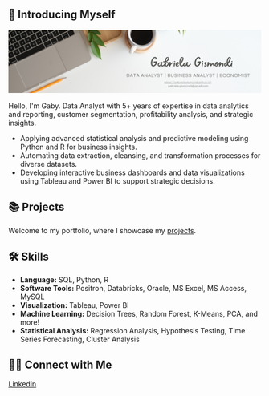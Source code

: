 ## 👋 Introducing Myself

![Banner Image](img/Portfolio-Banner.png)

Hello, I'm Gaby. Data Analyst with 5+ years of expertise in data analytics and reporting, customer segmentation, profitability analysis, and strategic insights. 

- Applying advanced statistical analysis and predictive modeling using Python and R for business insights.
- Automating data extraction, cleansing, and transformation processes for diverse datasets.
- Developing interactive business dashboards and data visualizations using Tableau and Power BI to support strategic decisions.

## 📚 Projects
Welcome to my portfolio, where I showcase my [projects](https://gabrielagismondi.github.io/).

## 🛠️ Skills
- **Language:** SQL, Python, R
- **Software Tools:** Positron, Databricks, Oracle, MS Excel, MS Access, MySQL
- **Visualization:** Tableau, Power BI
- **Machine Learning:** Decision Trees, Random Forest, K-Means, PCA, and more!
- **Statistical Analysis:** Regression Analysis, Hypothesis Testing, Time Series Forecasting, Cluster Analysis

## 👋🏻 Connect with Me
[Linkedin](https://www.linkedin.com/in/gabriela-gismondi)

<!--
**gabrielagismondi/gabrielagismondi** is a ✨ _special_ ✨ repository because its `README.md` (this file) appears on your GitHub profile.

Here are some ideas to get you started:

- 🔭 I’m currently working on ...
- 🌱 I’m currently learning ...
- 👯 I’m looking to collaborate on ...
- 🤔 I’m looking for help with ...
- 💬 Ask me about ...
- 📫 How to reach me: ...
- 😄 Pronouns: ...
- ⚡ Fun fact: ...
-->
